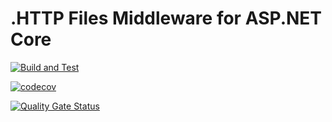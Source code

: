 .HTTP Files Middleware for ASP.NET Core
========================================

[![Build and Test](https://github.com/httpfiles-middleware/aspnet-httpfiles-mw/actions/workflows/build.yml/badge.svg?branch=main)](https://github.com/httpfiles-middleware/aspnet-httpfiles-mw/actions/workflows/build.yml)

[![codecov](https://codecov.io/github/httpfiles-middleware/aspnet-httpfiles-mw/branch/main/graph/badge.svg?token=GX1JQTB9BD)](https://codecov.io/github/httpfiles-middleware/aspnet-httpfiles-mw)

[![Quality Gate Status](https://sonarcloud.io/api/project_badges/measure?project=httpfiles-middleware_aspnet-httpfiles-mw&metric=alert_status)](https://sonarcloud.io/summary/new_code?id=httpfiles-middleware_aspnet-httpfiles-mw)